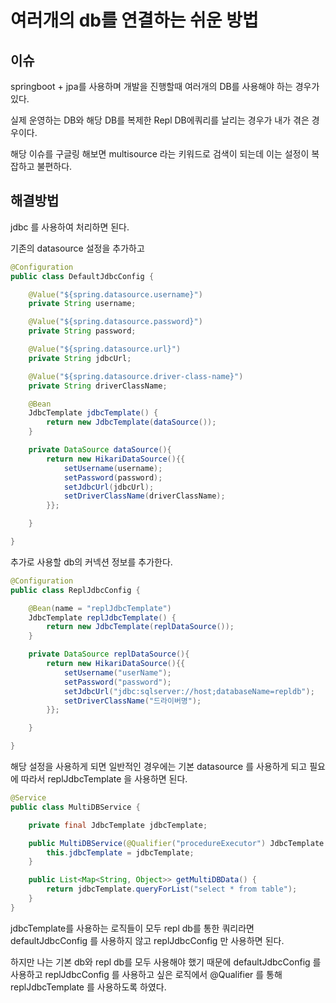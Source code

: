 # 여러개의 db를 연결하는 쉬운 방법

## 이슈

springboot + jpa를 사용하며 개발을 진행할때 여러개의 DB를 사용해야 하는 경우가 있다.

실제 운영하는 DB와  해당  DB를 복제한  Repl DB에쿼리를 날리는 경우가 내가 겪은 경우이다.

해당 이슈를 구글링 해보면 multisource 라는 키워드로 검색이 되는데 이는 설정이 복잡하고 불편하다.

## 해결방법

jdbc 를 사용하여 처리하면 된다.

기존의 datasource 설정을 추가하고

```java
@Configuration
public class DefaultJdbcConfig {

    @Value("${spring.datasource.username}")
    private String username;

    @Value("${spring.datasource.password}")
    private String password;

    @Value("${spring.datasource.url}")
    private String jdbcUrl;

    @Value("${spring.datasource.driver-class-name}")
    private String driverClassName;

    @Bean
    JdbcTemplate jdbcTemplate() {
        return new JdbcTemplate(dataSource());
    }

    private DataSource dataSource(){
        return new HikariDataSource(){{
            setUsername(username);
            setPassword(password);
            setJdbcUrl(jdbcUrl);
            setDriverClassName(driverClassName);
        }};

    }

}
```

추가로 사용할 db의 커넥션 정보를 추가한다.

```java
@Configuration
public class ReplJdbcConfig {

    @Bean(name = "replJdbcTemplate")
    JdbcTemplate replJdbcTemplate() {
        return new JdbcTemplate(replDataSource());
    }

    private DataSource replDataSource(){
        return new HikariDataSource(){{
            setUsername("userName");
            setPassword("password");
            setJdbcUrl("jdbc:sqlserver://host;databaseName=repldb");
            setDriverClassName("드라이버명");
        }};

    }

}
```

해당 설정을 사용하게 되면 일반적인 경우에는 기본 datasource 를 사용하게 되고 필요에  따라서 replJdbcTemplate 을 사용하면 된다.

```java
@Service
public class MultiDBService {

    private final JdbcTemplate jdbcTemplate;

    public MultiDBService(@Qualifier("procedureExecutor") JdbcTemplate jdbcTemplate) {
        this.jdbcTemplate = jdbcTemplate;
    }

    public List<Map<String, Object>> getMultiDBData() {
        return jdbcTemplate.queryForList("select * from table");
    }
}
```

jdbcTemplate를 사용하는 로직들이 모두 repl db를 통한 쿼리라면 defaultJdbcConfig 를 사용하지 않고 replJdbcConfig 만 사용하면 된다.

하지만 나는 기본 db와 repl db를 모두 사용해야 했기 때문에 defaultJdbcConfig 를 사용하고 replJdbcConfig 를 사용하고 싶은 로직에서 @Qualifier 를 통해 replJdbcTemplate 를 사용하도록 하였다.
